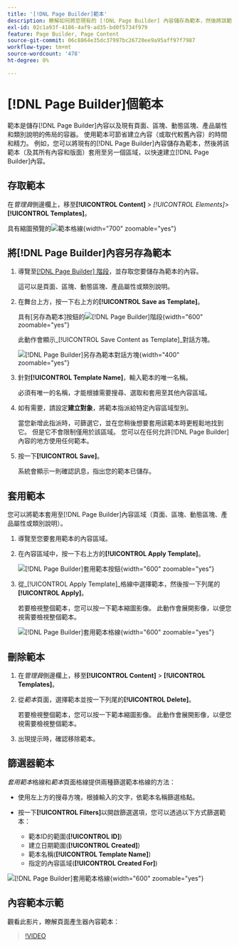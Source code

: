 ```yaml
---
title: '[!DNL Page Builder]範本'
description: 瞭解如何將您現有的 [!DNL Page Builder] 內容儲存為範本，然後將該範本套用至其他區域。
exl-id: 02c1a93f-4186-4af9-ad35-bd0f5734f979
feature: Page Builder, Page Content
source-git-commit: 06c8864e35dc37997bc26720ee9a95aff97f7987
workflow-type: tm+mt
source-wordcount: '478'
ht-degree: 0%

---
```


# [!DNL Page Builder]個範本

範本是儲存[!DNL Page Builder]內容以及現有頁面、區塊、動態區塊、產品屬性和類別說明的佈局的容器。 使用範本可節省建立內容（或取代較舊內容）的時間和精力。 例如，您可以將現有的[!DNL Page Builder]內容儲存為範本，然後將該範本（及其所有內容和版面）套用至另一個區域，以快速建立[!DNL Page Builder]內容。

## 存取範本

在&#x200B;_管理員_&#x200B;側邊欄上，移至&#x200B;**[!UICONTROL Content]** > _[!UICONTROL Elements]_>**[!UICONTROL Templates]**。

具有縮圖預覽的![範本格線](./assets/templates-list.png){width="700" zoomable="yes"}

## 將[!DNL Page Builder]內容另存為範本

1. 導覽至[[!DNL Page Builder] 階段](workspace.md#stage)，並存取您要儲存為範本的內容。

   這可以是頁面、區塊、動態區塊、產品屬性或類別說明。

1. 在舞台上方，按一下右上方的&#x200B;**[!UICONTROL Save as Template]**。

   具有[另存為範本]按鈕的![[!DNL Page Builder]階段](./assets/pb-templates-saveastemplate-button.png){width="600" zoomable="yes"}

   此動作會顯示&#x200B;_[!UICONTROL Save Content as Template]_對話方塊。

   ![[!DNL Page Builder]另存為範本對話方塊](./assets/pb-templates-save-dialog.png){width="400" zoomable="yes"}

1. 針對&#x200B;**[!UICONTROL Template Name]**，輸入範本的唯一名稱。

   必須有唯一的名稱，才能根據需要搜尋、選取和套用至其他內容區域。

1. 如有需要，請設定&#x200B;**建立對象**，將範本指派給特定內容區域型別。

   當您新增此指派時，可篩選它，並在您稍後想要套用該範本時更輕鬆地找到它。 但是它不會限制僅用於該區域。 您可以在任何允許[!DNL Page Builder]內容的地方使用任何範本。

1. 按一下&#x200B;**[!UICONTROL Save]**。

   系統會顯示一則確認訊息，指出您的範本已儲存。

## 套用範本

您可以將範本套用至[!DNL Page Builder]內容區域（頁面、區塊、動態區塊、產品屬性或類別說明）。

1. 導覽至您要套用範本的內容區域。

1. 在內容區域中，按一下右上方的&#x200B;**[!UICONTROL Apply Template]**。

   ![[!DNL Page Builder]套用範本按鈕](./assets/pb-templates-applytemplate-button.png){width="600" zoomable="yes"}

1. 從&#x200B;_[!UICONTROL Apply Template]_格線中選擇範本，然後按一下列尾的&#x200B;**[!UICONTROL Apply]**。

   若要檢視整個範本，您可以按一下範本縮圖影像。 此動作會展開影像，以便您視需要檢視整個範本。

   ![[!DNL Page Builder]套用範本格線](./assets/pb-templates-apply-slideout-nofilters.png){width="600" zoomable="yes"}

## 刪除範本

1. 在&#x200B;_管理員_&#x200B;側邊欄上，移至&#x200B;**[!UICONTROL Content]** > **[!UICONTROL Templates]**。

1. 從&#x200B;_範本_&#x200B;頁面，選擇範本並按一下列尾的&#x200B;**[!UICONTROL Delete]**。

   若要檢視整個範本，您可以按一下範本縮圖影像。 此動作會展開影像，以便您視需要檢視整個範本。

1. 出現提示時，確認移除範本。

## 篩選器範本

_套用範本_&#x200B;格線和&#x200B;_範本_&#x200B;頁面格線提供兩種篩選範本格線的方法：

- 使用左上方的搜尋方塊，根據輸入的文字，依範本名稱篩選格點。

- 按一下&#x200B;**[!UICONTROL Filters]**&#x200B;以開啟篩選選項，您可以透過以下方式篩選範本：

   - 範本ID的範圍(**[!UICONTROL ID]**)
   - 建立日期範圍(**[!UICONTROL Created]**)
   - 範本名稱(**[!UICONTROL Template Name]**)
   - 指定的內容區域(**[!UICONTROL Created For]**)

![[!DNL Page Builder]套用範本格線](./assets/pb-templates-apply-slideout-withfilters.png){width="600" zoomable="yes"}

## 內容範本示範

觀看此影片，瞭解頁面產生器內容範本：

>[!VIDEO](https://video.tv.adobe.com/v/343787?quality=12)
